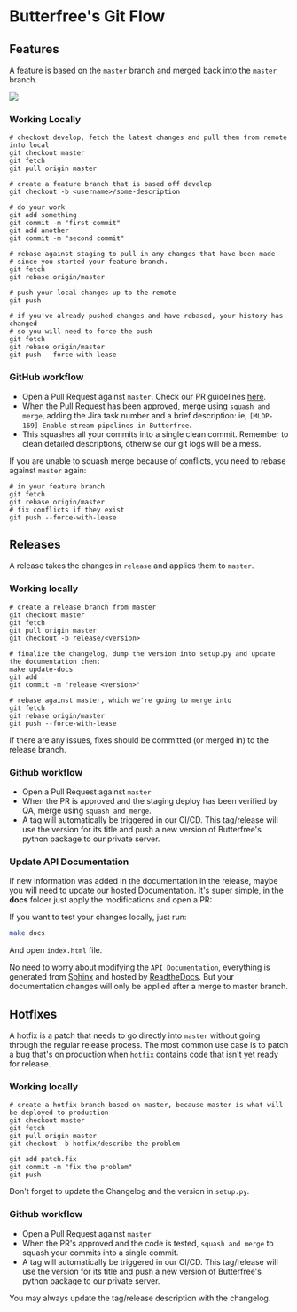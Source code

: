 # Butterfree's Git Flow

## Features

A feature is based on the `master` branch and merged back into the `master` branch.

![](https://docs.microsoft.com/en-us/azure/devops/repos/git/media/branching-guidance/featurebranching.png?view=azure-devops)


### Working Locally

```
# checkout develop, fetch the latest changes and pull them from remote into local
git checkout master
git fetch
git pull origin master

# create a feature branch that is based off develop
git checkout -b <username>/some-description

# do your work
git add something
git commit -m "first commit"
git add another
git commit -m "second commit"

# rebase against staging to pull in any changes that have been made
# since you started your feature branch.
git fetch
git rebase origin/master

# push your local changes up to the remote
git push

# if you've already pushed changes and have rebased, your history has changed
# so you will need to force the push
git fetch
git rebase origin/master
git push --force-with-lease
````


### GitHub workflow

- Open a Pull Request against `master`. Check our PR guidelines [here](https://github.com/quintoandar/butterfree/blob/master/CONTRIBUTING.md#pull-request-guideline).
- When the Pull Request has been approved, merge using `squash and merge`, adding the Jira task number and a brief description:
ie, `[MLOP-169] Enable stream pipelines in Butterfree`.
- This squashes all your commits into a single clean commit. Remember to clean detailed descriptions, otherwise our git logs will be a mess.

If you are unable to squash merge because of conflicts, you need to rebase against `master` again:

```
# in your feature branch
git fetch
git rebase origin/master
# fix conflicts if they exist
git push --force-with-lease
```


## Releases

A release takes the changes in `release` and applies them to `master`.


### Working locally


```
# create a release branch from master
git checkout master
git fetch
git pull origin master
git checkout -b release/<version>

# finalize the changelog, dump the version into setup.py and update the documentation then:
make update-docs
git add .
git commit -m "release <version>"

# rebase against master, which we're going to merge into
git fetch
git rebase origin/master
git push --force-with-lease
```

If there are any issues, fixes should be committed (or merged in) to the release branch.

### Github workflow

- Open a Pull Request against `master`
- When the PR is approved and the staging deploy has been verified by QA, merge using `squash and merge`.
- A tag will automatically be triggered in our CI/CD. This tag/release will use the version for its title and push a new version
of Butterfree's python package to our private server.

### Update API Documentation

If new information was added in the documentation in the release, maybe you will need to update our hosted Documentation. It's super simple, in the **docs** folder just apply the modifications and open a PR:

If you want to test your changes locally, just run:
 
```bash
make docs
```

And open `index.html` file. 

No need to worry about modifying the `API Documentation`,  everything is generated from [Sphinx](https://www.sphinx-doc.org/en/master/index.html) and hosted by [ReadtheDocs](https://readthedocs.org/). But your documentation changes will only be applied after a merge to master branch.


## Hotfixes

A hotfix is a patch that needs to go directly into `master` without going through the regular release process.
The most common use case is to patch a bug that's on production when `hotfix` contains code that isn't yet ready for release.


### Working locally

```
# create a hotfix branch based on master, because master is what will be deployed to production
git checkout master
git fetch
git pull origin master
git checkout -b hotfix/describe-the-problem

git add patch.fix
git commit -m "fix the problem"
git push
```

Don't forget to update the Changelog and the version in `setup.py`.

### Github workflow

- Open a Pull Request against `master`
- When the PR's approved and the code is tested, `squash and merge` to squash your commits into a single commit.
- A tag will automatically be triggered in our CI/CD. This tag/release will use the version for its title and push a new version
of Butterfree's python package to our private server.

You may always update the tag/release description with the changelog.
